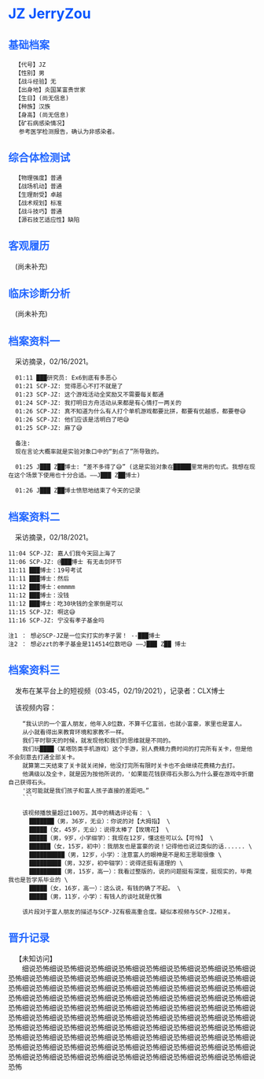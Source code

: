 # <span style="color: #0055FF;">JZ JerryZou
## <span style="color: #2266FF;">基础档案
```
  【代号】JZ
  【性别】男
  【战斗经验】无
  【出身地】炎国某富贵世家
  【生日】(尚无信息)
  【种族】汉族
  【身高】(尚无信息)
  【矿石病感染情况】
   参考医学检测报告，确认为非感染者。
```
## <span style="color: #2266FF;">综合体检测试
```
  【物理强度】普通
  【战场机动】普通
  【生理耐受】卓越
  【战术规划】标准
  【战斗技巧】普通
  【源石技艺适应性】缺陷
```
## <span style="color: #2266FF;">客观履历
&emsp;(尚未补充)
## <span style="color: #2266FF;">临床诊断分析
&emsp;(尚未补充)
## <span style="color: #2266FF;">档案资料一
&emsp;采访摘录，02/16/2021。
```
  01:11 ███研究员: Ex6到底有多恶心 
  01:21 SCP-JZ: 觉得恶心不打不就是了 
  01:23 SCP-JZ: 这个游戏活动全奖励又不需要每关都通 
  01:24 SCP-JZ: 我打明日方舟活动从来都是有心情打一两关的 
  01:26 SCP-JZ: 真不知道为什么有人打个单机游戏都要比拼，都要有优越感，都要卷😅 
  01:26 SCP-JZ: 他们应该是活明白了吧😅 
  01:25 SCP-JZ: 麻了😅 

  备注:
  现在言论大概率就是实验对象口中的“到点了”所导致的。

  01:25 J███ Z██博士: “差不多得了😅” (这是实验对象在█████里常用的句式。我想在现在这个场景下使用也十分合适。——J███ Z██博士)

  01:26 J███ Z██博士愤怒地结束了今天的记录
  ```
  ## <span style="color: #2266FF;">档案资料二
  &emsp;采访摘录，02/18/2021。
  ```
  11:04 SCP-JZ: 嘉人们我今天回上海了
  11:06 SCP-JZ: @███博士 有无击剑环节
  11:11 ███博士：19号考试
  11:11 ███博士：然后
  11:12 ███博士：emmmm
  11:12 ███博士：没钱
  11:12 ███博士：吃30块钱的全家倒是可以
  11:15 SCP-JZ: 啊这😅 
  11:16 SCP-JZ: 宁没有孝子基金吗

  注1 ： 想必SCP-JZ是一位实打实的孝子罢！ --███博士
  注2 ： 想必zzt的孝子基金是114514位数吧😅 ——J███ Z██ 博士
```
## <span style="color: #2266FF;">档案资料三
  &emsp;发布在某平台上的短视频（03:45，02/19/2021），记录者：CLX博士

  &emsp;该视频内容：
```
    “我认识的一个富人朋友，他年入8位数，不算千亿富翁，也就小富豪，家里也是富人。 
    从小就看得出来教育环境和家教不一样。
    我们平时聊天的时候，就发现他和我们的思维就是不同的。
    我们玩████（某塔防类手机游戏）这个手游，别人费精力费时间的打完所有关卡，但是他不会刻意去打通全部关卡。
    就算第二天结束了关卡就关闭掉，他没打完所有限时关卡也不会继续花费精力去打。
    他满级以及全卡，就是因为按他所说的，'如果能花钱获得石头那么为什么要在游戏中折磨自己获得石头。
    '这可能就是我们孩子和富人孩子直接的差距吧。”
    ```

    该视频播放量超过100万。其中的精选评论有： \
      ███████（男，36岁，无业）：你说的对【大拇指】 \
      █████（女，45岁，无业）：说得太棒了【玫瑰花】 \
      █████（男，9岁，小学缀学）：我现在12岁，懂这些可以么【可怜】 \
      ██████（女，15岁，初中）：我朋友也是富豪的说！记得他也说过类似的话...... \
      ██████████（男，12岁，小学）：注意富人的眼神是不是和王思聪很像 \
      █████████（男，32岁，初中辍学）：说得还挺有道理的 \
      █████████（男，15岁，高一）：我看过整版的，说的问题挺有深度，挺现实的，毕竟我也是哲学系毕业的 \
      █████（女，16岁，高一）：这么说，有钱的确了不起。 \
      █████（男，11岁，小学）：有钱人的谈吐就是优雅 

    该片段对于富人朋友的描述与SCP-JZ有极高重合度。疑似本视频与SCP-JZ相关。
```
## <span style="color: #2266FF;">晋升记录
&emsp;【未知访问】 \
&emsp;&emsp;细说恐怖细说恐怖细说恐怖细说恐怖细说恐怖细说恐怖细说恐怖细说恐怖细说恐怖细说恐怖细说恐怖细说恐怖细说恐怖细说恐怖细说恐怖细说恐怖细说恐怖细说恐怖细说恐怖细说恐怖细说恐怖细说恐怖细说恐怖细说恐怖细说恐怖细说恐怖细说恐怖细说恐怖细说恐怖细说恐怖细说恐怖细说恐怖细说恐怖细说恐怖细说恐怖细说恐怖细说恐怖细说恐怖细说恐怖细说恐怖细说恐怖细说恐怖细说恐怖细说恐怖细说恐怖细说恐怖细说恐怖细说恐怖细说恐怖细说恐怖细说恐怖细说恐怖细说恐怖细说恐怖细说恐怖细说恐怖细说恐怖细说恐怖细说恐怖细说恐怖细说恐怖细说恐怖细说恐怖细说恐怖细说恐怖细说恐怖细说恐怖细说恐怖细说恐怖细说恐怖细说恐怖细说恐怖细说恐怖细说恐怖细说恐怖细说恐怖细说恐怖细说恐怖细说恐怖细说恐怖细说恐怖细说恐怖细说恐怖细说恐怖细说恐怖细说恐怖细说恐怖细说恐怖细说恐怖细说恐怖
